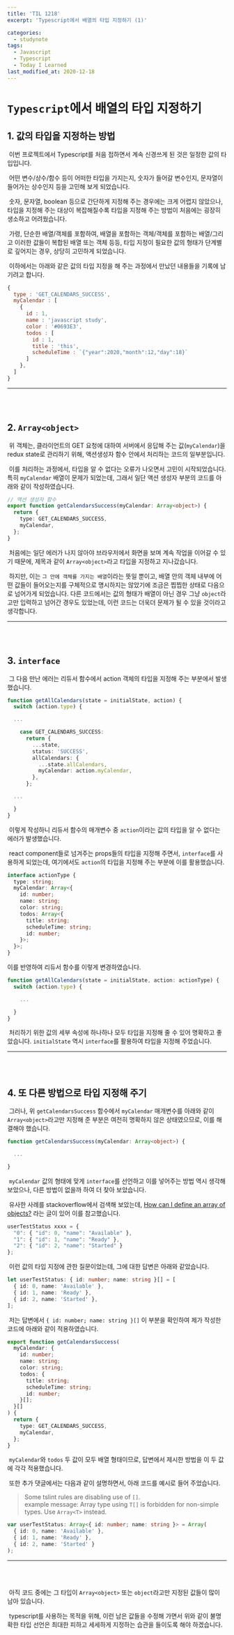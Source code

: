 ```yaml
---
title: 'TIL 1218'
excerpt: 'Typescript에서 배열의 타입 지정하기 (1)'

categories:
  - studynote
tags:
  - Javascript
  - Typescript
  - Today I Learned
last_modified_at: 2020-12-18
---
```


# `Typescript`에서 배열의 타입 지정하기

## 1. 값의 타입을 지정하는 방법

&nbsp;이번 프로젝트에서 Typescript를 처음 접하면서 계속 신경쓰게 된 것은 일정한 값의 타입입니다.

&nbsp;어떤 변수/상수/함수 등이 어떠한 타입을 가지는지, 숫자가 들어갈 변수인지, 문자열이 들어가는 상수인지 등을 고민해 보게 되었습니다.

&nbsp;숫자, 문자열, boolean 등으로 간단하게 지정해 주는 경우에는 크게 어렵지 않았으나, 타입을 지정해 주는 대상이 복잡해질수록 타입을 지정해 주는 방법이 처음에는 굉장히 생소하고 어려웠습니다.

&nbsp;가령, 단순한 배열/객체를 포함하여, 배열을 포함하는 객체/객체를 포함하는 배열/그리고 이러한 값들이 복합된 배열 또는 객체 등등, 타입 지정이 필요한 값의 형태가 단계별로 깊어지는 경우, 상당히 고민하게 되었습니다.

&nbsp;이하에서는 아래와 같은 값의 타입 지정을 해 주는 과정에서 만났던 내용들을 기록에 남기려고 합니다.

```js
{
  type : 'GET_CALENDARS_SUCCESS',
  myCalendar : [
    {
      id : 1,
      name : 'javascript study',
      color : '#0693E3',
      todos : [
        id : 1,
        title : 'this',
        scheduleTime : `{"year":2020,"month":12,"day":18}`
      ]
    },
  ]
}

```

---

<br>
<br>

## 2. `Array<object>`

&nbsp;위 객체는, 클라이언트의 GET 요청에 대하여 서버에서 응답해 주는 값(`myCalendar`)을 redux state로 관리하기 위해, 액션생성자 함수 안에서 처리하는 코드의 일부분입니다.

&nbsp;이를 처리하는 과정에서, 타입을 알 수 없다는 오류가 나오면서 고민이 시작되었습니다. 특히 `myCalendar` 배열이 문제가 되었는데, 그래서 일단 액션 생성자 부분의 코드를 아래와 같이 작성하였습니다.

```typescript
// 액션 생성자 함수
export function getCalendarsSuccess(myCalendar: Array<object>) {
  return {
    type: GET_CALENDARS_SUCCESS,
    myCalendar,
  };
}
```

&nbsp;처음에는 일단 에러가 나지 않아야 브라우저에서 화면을 보며 계속 작업을 이어갈 수 있기 때문에, 제목과 같이 `Array<object>`라고 타입을 지정하고 지나갔습니다.

&nbsp;하지만, 이는 `그 안에 객체를 가지는 배열`이라는 뜻일 뿐이고, 배열 안의 객체 내부에 어떤 값들이 들어오는지를 구체적으로 명시하지는 않았기에 조금은 찝찝한 상태로 다음으로 넘어가게 되었습니다. 다른 코드에서는 값의 형태가 배열이 아닌 경우 그냥 `object`라고만 입력하고 넘어간 경우도 있었는데, 이런 코드는 더욱더 문제가 될 수 있을 것이라고 생각합니다.

---

<br>
<br>

## 3. `interface`

&nbsp;그 다음 만난 에러는 리듀서 함수에서 action 객체의 타입을 지정해 주는 부분에서 발생했습니다.

```typescript
function getAllCalendars(state = initialState, action) {
  switch (action.type) {

  ...

    case GET_CALENDARS_SUCCESS:
      return {
        ...state,
        status: 'SUCCESS',
        allCalendars: {
          ...state.allCalendars,
          myCalendar: action.myCalendar,
        },
      };

  ...

  }
}
```

&nbsp;이렇게 작성하니 리듀서 함수의 매개변수 중 `action`이라는 값의 타입을 알 수 없다는 에러가 발생했습니다.

&nbsp;react component들로 넘겨주는 props들의 타입을 지정해 주면서, `interface`를 사용하게 되었는데, 여기에서도 `action`의 타입을 지정해 주는 부분에 이를 활용했습니다.

```typescript
interface actionType {
  type: string;
  myCalendar: Array<{
    id: number;
    name: string;
    color: string;
    todos: Array<{
      title: string;
      scheduleTime: string;
      id: number;
    }>;
  }>;
}
```

이를 반영하여 리듀서 함수를 이렇게 변경하였습니다.

```typescript
function getAllCalendars(state = initialState, action: actionType) {
  switch (action.type) {

    ...

  }
}
```

&nbsp;처리하기 위한 값의 세부 속성에 하나하나 모두 타입을 지정해 줄 수 있어 명확하고 좋았습니다. `initialState` 역시 `interface`를 활용하여 타입을 지정해 주었습니다.

---

<br>
<br>

## 4. 또 다른 방법으로 타입 지정해 주기

&nbsp;그러나, 위 `getCalendarsSuccess` 함수에서 `myCalendar` 매개변수를 아래와 같이 `Array<object>`라고만 지정해 준 부분은 여전히 명확하지 않은 상태였으므로, 이를 해결해야 했습니다.

```typescript
function getCalendarsSuccess(myCalendar: Array<object>) {

  ...

}
```

&nbsp;`myCalendar` 값의 형태에 맞게 `interface`를 선언하고 이를 넣어주는 방법 역시 생각해 보았으나, 다른 방법이 없을까 하여 더 찾아 보았습니다.

&nbsp;유사한 사례를 stackoverflow에서 검색해 보았는데, [How can I define an array of objects?](https://stackoverflow.com/questions/35435042/how-can-i-define-an-array-of-objects) 라는 글이 있어 이를 참고했습니다.

```js
userTestStatus xxxx = {
  "0": { "id": 0, "name": "Available" },
  "1": { "id": 1, "name": "Ready" },
  "2": { "id": 2, "name": "Started" }
};
```

&nbsp;이런 값의 타입 지정에 관한 질문이었는데, 그에 대한 답변은 아래와 같았습니다.

```typescript
let userTestStatus: { id: number; name: string }[] = [
  { id: 0, name: 'Available' },
  { id: 1, name: 'Ready' },
  { id: 2, name: 'Started' },
];
```

&nbsp;저는 답변에서 `{ id: number; name: string }[]` 이 부분을 확인하여 제가 작성한 코드에 아래와 같이 적용하였습니다.

```typescript
export function getCalendarsSuccess(
  myCalendar: {
    id: number;
    name: string;
    color: string;
    todos: {
      title: string;
      scheduleTime: string;
      id: number;
    }[];
  }[]
) {
  return {
    type: GET_CALENDARS_SUCCESS,
    myCalendar,
  };
}
```

&nbsp;`myCalendar`와 `todos` 두 값이 모두 배열 형태이므로, 답변에서 제시한 방법을 이 두 값에 각각 적용했습니다.

&nbsp;또한 추가 댓글에서는 다음과 같이 설명하면서, 아래 코드를 예시로 들어 주었습니다.

> Some tslint rules are disabling use of `[]`.  
> example message: Array type using `T[]` is forbidden for non-simple types. Use `Array<T>` instead.

```typescript
var userTestStatus: Array<{ id: number; name: string }> = Array(
  { id: 0, name: 'Available' },
  { id: 1, name: 'Ready' },
  { id: 2, name: 'Started' }
);
```

---

<br>
<br>

&nbsp;아직 코드 중에는 그 타입이 `Array<object>` 또는 `object`라고만 지정된 값들이 많이 남아 있습니다.

&nbsp;typescript를 사용하는 목적을 위해, 이런 남은 값들을 수정해 가면서 위와 같이 불명확한 타입 선언은 최대한 피하고 세세하게 지정하는 습관을 들이도록 해야 하겠습니다.

